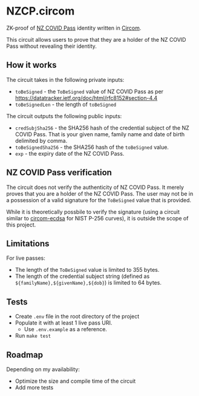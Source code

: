 # NZCP.circom

ZK-proof of [NZ COVID Pass](https://github.com/minhealthnz/nzcovidpass-spec) identity written in [Circom](https://github.com/iden3/circom).

This circuit allows users to prove that they are a holder of the NZ COVID Pass without revealing their identity.

## How it works

The circuit takes in the following private inputs:
- `toBeSigned` - the `ToBeSigned` value of NZ COVID Pass as per https://datatracker.ietf.org/doc/html/rfc8152#section-4.4
- `toBeSignedLen` - the length of `toBeSigned`


The circuit outputs the following public inputs:
- `credSubjSha256` - the SHA256 hash of the credential subject of the NZ COVID Pass. That is your given name, family name and date of birth delimited by comma. 
- `toBeSignedSha256` - the SHA256 hash of the `toBeSigned` value.
- `exp` - the expiry date of the NZ COVID Pass.

## NZ COVID Pass verification
The circuit does not verify the authenticity of NZ COVID Pass. It merely proves that you are a holder of the NZ COVID Pass. The user may not be in a possession of a valid signature for the `ToBeSigned` value that is provided.

While it is theoretically possbile to verify the signature (using a circuit similar to [circom-ecdsa](https://github.com/0xPARC/circom-ecdsa) for NIST P-256 curves), it is outside the scope of this project.

## Limitations
For live passes:
- The length of the `ToBeSigned` value is limited to 355 bytes.
- The length of the credential subject string (defined as `${familyName},${givenName},${dob}`) is limited to 64 bytes.

## Tests
- Create `.env` file in the root directory of the project
- Populate it with at least 1 live pass URI. 
    - Use `.env.example` as a reference.
- Run `make test`

## Roadmap
Depending on my availability:
- Optimize the size and compile time of the circuit
- Add more tests